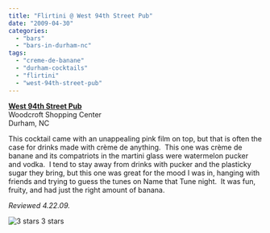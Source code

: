 ```yaml
---
title: "Flirtini @ West 94th Street Pub"
date: "2009-04-30"
categories:
  - "bars"
  - "bars-in-durham-nc"
tags:
  - "creme-de-banane"
  - "durham-cocktails"
  - "flirtini"
  - "west-94th-street-pub"
---
```


**[West 94th Street Pub](http://west94stpub.com/)**\
Woodcroft Shopping Center\
Durham, NC

This cocktail came with an unappealing pink film on top, but that is often the case for drinks made with crème de anything.  This one was crème de banane and its compatriots in the martini glass were watermelon pucker and vodka.  I tend to stay away from drinks with pucker and the plasticky sugar they bring, but this one was great for the mood I was in, hanging with friends and trying to guess the tunes on Name that Tune night.  It was fun, fruity, and had just the right amount of banana.

_Reviewed 4.22.09._




<div class="caption">

![3 stars](http://s3.amazonaws.com/thegourmez-wpmedia/2009/02/rating_avocado1.gif "rating_avocado1") 3 stars</div>

